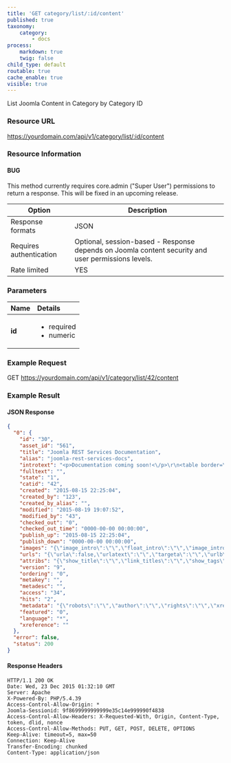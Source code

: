 ```yaml
---
title: 'GET category/list/:id/content'
published: true
taxonomy:
    category:
        - docs
process:
    markdown: true
    twig: false
child_type: default
routable: true
cache_enable: true
visible: true
---
```


List Joomla Content in Category by Category ID

### Resource URL
https://yourdomain.com/api/v1/category/list/:id/content

### Resource Information

#### BUG
This method currently requires core.admin ("Super User") permissions to return a response. This will be fixed in an upcoming release.

| Option | Description |
| ------ | ----------- |
| Response formats   | JSON |
| Requires authentication | Optional, session-based - Response depends on Joomla content security and user permissions levels. |
| Rate limited    | YES |

### Parameters

|  Name  |  Details  |  
|  :-----          |  :-----          |
|  **id** | <ul><li>required</li><li>numeric</li></ul> |



### Example Request

GET
https://yourdomain.com/api/v1/category/list/42/content

### Example Result

#### JSON Response

```json
{
  "0": {
    "id": "30",
    "asset_id": "561",
    "title": "Joomla REST Services Documentation",
    "alias": "joomla-rest-services-docs",
    "introtext": "<p>Documentation coming soon!<\/p>\r\n<table border=\"0\">\r\n<tbody>\r\n<tr>\r\n<td>Sample Content A<\/td>\r\n<td>Sample Content B<\/td>\r\n<td>Sample Content C<\/td>\r\n<td>Sample Content D<\/td>\r\n<\/tr>\r\n<tr>\r\n<td>row 1<\/td>\r\n<td>&nbsp;<\/td>\r\n<td>&nbsp;<\/td>\r\n<td>&nbsp;<\/td>\r\n<\/tr>\r\n<tr>\r\n<td>row 2<\/td>\r\n<td>&nbsp;<\/td>\r\n<td>&nbsp;<\/td>\r\n<td>&nbsp;<\/td>\r\n<\/tr>\r\n<tr>\r\n<td>row 3<\/td>\r\n<td>&nbsp;<\/td>\r\n<td>&nbsp;<\/td>\r\n<td>&nbsp;<\/td>\r\n<\/tr>\r\n<\/tbody>\r\n<\/table>",
    "fulltext": "",
    "state": "1",
    "catid": "42",
    "created": "2015-08-15 22:25:04",
    "created_by": "123",
    "created_by_alias": "",
    "modified": "2015-08-19 19:07:52",
    "modified_by": "43",
    "checked_out": "0",
    "checked_out_time": "0000-00-00 00:00:00",
    "publish_up": "2015-08-15 22:25:04",
    "publish_down": "0000-00-00 00:00:00",
    "images": "{\"image_intro\":\"\",\"float_intro\":\"\",\"image_intro_alt\":\"\",\"image_intro_caption\":\"\",\"image_fulltext\":\"\",\"float_fulltext\":\"\",\"image_fulltext_alt\":\"\",\"image_fulltext_caption\":\"\"}",
    "urls": "{\"urla\":false,\"urlatext\":\"\",\"targeta\":\"\",\"urlb\":false,\"urlbtext\":\"\",\"targetb\":\"\",\"urlc\":false,\"urlctext\":\"\",\"targetc\":\"\"}",
    "attribs": "{\"show_title\":\"\",\"link_titles\":\"\",\"show_tags\":\"\",\"show_intro\":\"\",\"info_block_position\":\"\",\"show_category\":\"\",\"link_category\":\"\",\"show_parent_category\":\"\",\"link_parent_category\":\"\",\"show_author\":\"\",\"link_author\":\"\",\"show_create_date\":\"\",\"show_modify_date\":\"\",\"show_publish_date\":\"\",\"show_item_navigation\":\"\",\"show_icons\":\"\",\"show_print_icon\":\"\",\"show_email_icon\":\"\",\"show_vote\":\"\",\"show_hits\":\"\",\"show_noauth\":\"\",\"urls_position\":\"\",\"alternative_readmore\":\"\",\"article_layout\":\"\",\"show_publishing_options\":\"\",\"show_article_options\":\"\",\"show_urls_images_backend\":\"\",\"show_urls_images_frontend\":\"\"}",
    "version": "9",
    "ordering": "0",
    "metakey": "",
    "metadesc": "",
    "access": "34",
    "hits": "2",
    "metadata": "{\"robots\":\"\",\"author\":\"\",\"rights\":\"\",\"xreference\":\"\"}",
    "featured": "0",
    "language": "*",
    "xreference": ""
  },
  "error": false,
  "status": 200
}
```
#### Response Headers
```
HTTP/1.1 200 OK
Date: Wed, 23 Dec 2015 01:32:10 GMT
Server: Apache
X-Powered-By: PHP/5.4.39
Access-Control-Allow-Origin: *
Joomla-Sessionid: 9f8699999999999e35c14e999990f4838
Access-Control-Allow-Headers: X-Requested-With, Origin, Content-Type, token, dlid, nonce
Access-Control-Allow-Methods: PUT, GET, POST, DELETE, OPTIONS
Keep-Alive: timeout=5, max=50
Connection: Keep-Alive
Transfer-Encoding: chunked
Content-Type: application/json
```